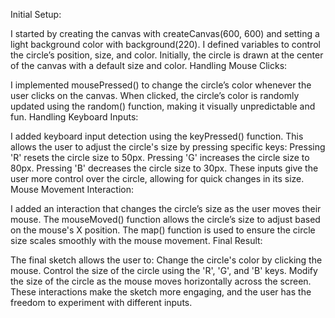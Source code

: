 Initial Setup:

I started by creating the canvas with createCanvas(600, 600) and setting a light background color with background(220).
I defined variables to control the circle’s position, size, and color. Initially, the circle is drawn at the center of the canvas with a default size and color.
Handling Mouse Clicks:

I implemented mousePressed() to change the circle’s color whenever the user clicks on the canvas. When clicked, the circle’s color is randomly updated using the random() function, making it visually unpredictable and fun.
Handling Keyboard Inputs:

I added keyboard input detection using the keyPressed() function. This allows the user to adjust the circle's size by pressing specific keys:
Pressing 'R' resets the circle size to 50px.
Pressing 'G' increases the circle size to 80px.
Pressing 'B' decreases the circle size to 30px.
These inputs give the user more control over the circle, allowing for quick changes in its size.
Mouse Movement Interaction:

I added an interaction that changes the circle’s size as the user moves their mouse. The mouseMoved() function allows the circle’s size to adjust based on the mouse's X position. The map() function is used to ensure the circle size scales smoothly with the mouse movement.
Final Result:

The final sketch allows the user to:
Change the circle's color by clicking the mouse.
Control the size of the circle using the 'R', 'G', and 'B' keys.
Modify the size of the circle as the mouse moves horizontally across the screen.
These interactions make the sketch more engaging, and the user has the freedom to experiment with different inputs.
